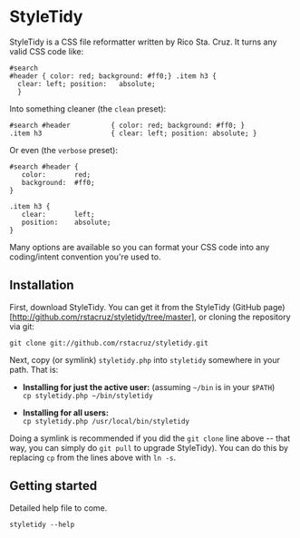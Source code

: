 StyleTidy
=========

StyleTidy is a CSS file reformatter written by Rico Sta. Cruz.
It turns any valid CSS code like: 

    #search
    #header { color: red; background: #ff0;} .item h3 {
      clear: left; position:   absolute;
      }

Into something cleaner (the `clean` preset):

    #search #header          { color: red; background: #ff0; }
    .item h3                 { clear: left; position: absolute; }

Or even (the `verbose` preset):

    #search #header {
       color:       red;
       background:  #ff0;
    }

    .item h3 {
       clear:       left;
       position:    absolute;
    }


Many options are available so you can format your CSS code into any
coding/intent convention you're used to.

Installation
------------

First, download StyleTidy. You can get it from the StyleTidy
(GitHub page)[http://github.com/rstacruz/styletidy/tree/master], or
cloning the repository via git:

    git clone git://github.com/rstacruz/styletidy.git

Next, copy (or symlink) `styletidy.php` into `styletidy` somewhere in your path.
That is:

 - **Installing for just the active user:** (assuming `~/bin` is in your `$PATH`)  
   `cp styletidy.php ~/bin/styletidy`

 - **Installing for all users:**  
   `cp styletidy.php /usr/local/bin/styletidy`

Doing a symlink is recommended if you did the `git clone` line above -- that way,
you can simply do `git pull` to upgrade StyleTidy). You can do this by replacing
`cp` from the lines above with `ln -s`.

Getting started
---------------

Detailed help file to come.

    styletidy --help
